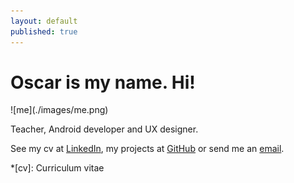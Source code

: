 ```yaml
---
layout: default
published: true
---
```



# Oscar is my name. **Hi!**

<div class="portrait" markdown="1">
![me](./images/me.png)
</div>

Teacher, Android developer and UX designer.

See my cv at [LinkedIn](http://se.linkedin.com/in/oscarbjorkman/), my projects at [GitHub](https://github.com/oscarb) or send me an [email](mailto:hi@oscarb.se).

*[cv]: Curriculum vitae